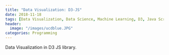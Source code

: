 ```yaml
---
title: "Data Visualization: D3-JS"
date: 2018-11-18
tags: [Data Visualization, Data Science, Machine Learning, D3, Java Script, Interactive]
header:
  image: "/images/ucdblue.JPG"
categories: Programming
---
```


Data Visualization in D3 JS library.
